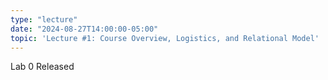 ```yaml
---
type: "lecture"
date: "2024-08-27T14:00:00-05:00"
topic: 'Lecture #1: Course Overview, Logistics, and Relational Model'
---
```

Lab 0 Released
